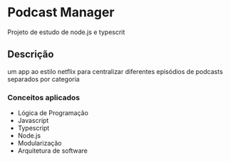 # Podcast Manager
Projeto de estudo de node.js e typescrit

## Descrição
um app ao estilo netflix para centralizar diferentes episódios de podcasts separados por categoria

### Conceitos aplicados
- Lógica de Programação
- Javascript
- Typescript
- Node.js
- Modularização
- Arquitetura de software
